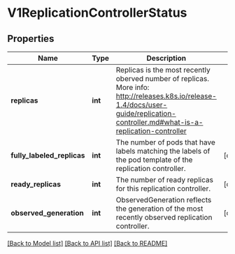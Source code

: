 # V1ReplicationControllerStatus

## Properties
Name | Type | Description | Notes
------------ | ------------- | ------------- | -------------
**replicas** | **int** | Replicas is the most recently oberved number of replicas. More info: http://releases.k8s.io/release-1.4/docs/user-guide/replication-controller.md#what-is-a-replication-controller | 
**fully_labeled_replicas** | **int** | The number of pods that have labels matching the labels of the pod template of the replication controller. | [optional] 
**ready_replicas** | **int** | The number of ready replicas for this replication controller. | [optional] 
**observed_generation** | **int** | ObservedGeneration reflects the generation of the most recently observed replication controller. | [optional] 

[[Back to Model list]](../README.md#documentation-for-models) [[Back to API list]](../README.md#documentation-for-api-endpoints) [[Back to README]](../README.md)


